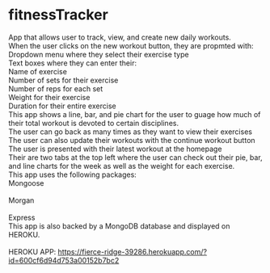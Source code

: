 # fitnessTracker
App that allows user to track, view, and create new daily workouts.<br>
When the user clicks on the new workout button, they are propmted with:<br>
Dropdown menu where they select their exercise type<br> Text boxes where they can enter their:<br> 
Name of exercise<br> Number of sets for their exercise<br> Number of reps for each set<br>
Weight for their exercise<br> Duration for their entire exercise<br>
This app shows a line, bar, and pie chart for the user to guage how much of their total workout is devoted to certain disciplines.<br>
The user can go back as many times as they want to view their exercises<br>
The user can also update their workouts with the continue workout button<br>
The user is presented with their latest workout at the homepage<br>
Their are two tabs at the top left where the user can check out their pie, bar, and line charts for the week as well as the weight for each exercise.<br>
This app uses the following packages:<br>
Mongoose <br><br> Morgan<br><br> Express<br>
This app is also backed by a MongoDB database and displayed on HEROKU.<br><br>
HEROKU APP: https://fierce-ridge-39286.herokuapp.com/?id=600cf6d94d753a00152b7bc2 <br>



